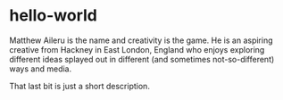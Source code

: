 # hello-world
Matthew Aileru is the name and creativity is the game. He is an aspiring creative from Hackney in East London, England who enjoys exploring different ideas splayed out in different (and sometimes not-so-different) ways and media.

That last bit is just a short description.
